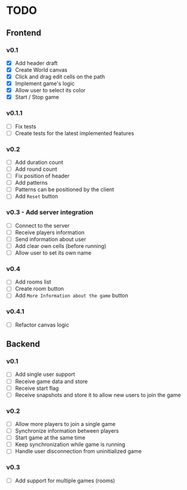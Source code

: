 # TODO

## Frontend

### v0.1

- [x] Add header draft
- [x] Create World canvas
- [x] Click and drag edit cells on the path
- [x] Implement game's logic
- [x] Allow user to select its color
- [x] Start / Stop game

### v0.1.1

- [ ] Fix tests
- [ ] Create tests for the latest implemented features

### v0.2

- [ ] Add duration count
- [ ] Add round count
- [ ] Fix position of header
- [ ] Add patterns
- [ ] Patterns can be positioned by the client
- [ ] Add `Reset` button

### v0.3 - Add server integration

- [ ] Connect to the server
- [ ] Receive players information
- [ ] Send information about user
- [ ] Add clear own cells (before running)
- [ ] Allow user to set its own name

### v0.4

- [ ] Add rooms list
- [ ] Create room button
- [ ] Add `More Information about the game` button

### v0.4.1

- [ ] Refactor canvas logic

## Backend

### v0.1

- [ ] Add single user support
- [ ] Receive game data and store
- [ ] Receive start flag
- [ ] Receive snapshots and store it to allow new users to join the game

### v0.2

- [ ] Allow more players to join a single game
- [ ] Synchronize information between players
- [ ] Start game at the same time
- [ ] Keep synchronization while game is running
- [ ] Handle user disconnection from uninitialized game

### v0.3

- [ ] Add support for multiple games (rooms)
